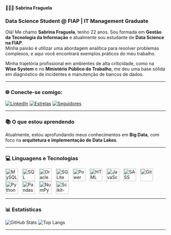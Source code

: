 👩🏻‍💻 **Sabrina Fraguela**

### Data Science Student @ FIAP | IT Management Graduate

Olá! Me chamo **Sabrina Fraguela**, tenho 22 anos. Sou formada em **Gestão da Tecnologia da Informação** e atualmente sou estudante de **Data Science na FIAP**.  
Minha paixão é utilizar uma abordagem analítica para resolver problemas complexos, e aqui você encontrará exemplos práticos do meu trabalho.

Minha trajetória profissional em ambientes de alta criticidade, como na **Wise System** e no **Ministério Público do Trabalho**, me deu uma base sólida em diagnóstico de incidentes e manutenção de bancos de dados.

---

### 🌐 Conecte-se comigo:

[![LinkedIn](https://img.shields.io/badge/LinkedIn-0077B5?style=for-the-badge&logo=linkedin&logoColor=white)](https://www.linkedin.com/in/sabrinaalvesfraguela/)
[![Estrelas](https://custom-icon-badges.demolab.com/github/stars/sabrinalvesfraguela?color=55960c&style=for-the-badge&labelColor=488207&logo=star&label=estrelas)](https://github.com/sabrinalvesfraguela?tab=repositories&sort=stargazers)
[![Seguidores](https://custom-icon-badges.demolab.com/github/followers/sabrinalvesfraguela?color=236ad3&labelColor=1155ba&style=for-the-badge&logo=github&label=Seguidores&logoColor=white)](https://github.com/sabrinalvesfraguela?tab=followers)

---

### 📚 O que estou aprendendo

Atualmente, estou aprofundando meus conhecimentos em **Big Data**, com foco na **arquitetura e implementação de Data Lakes**.

---

### 💻 Linguagens e Tecnologias

<img align="left" alt="MySQL" title="MySQL" width="40px" style="padding-right:10px;" src="https://cdn.jsdelivr.net/gh/devicons/devicon/icons/mysql/mysql-original.svg"/>
<img align="left" alt="SQL Server" title="SQL Server" width="40px" style="padding-right:10px;" src="https://cdn.jsdelivr.net/gh/devicons/devicon/icons/microsoftsqlserver/microsoftsqlserver-plain.svg"/>
<img align="left" alt="Oracle" title="Oracle" width="40px" style="padding-right:10px;" src="https://cdn.jsdelivr.net/gh/devicons/devicon/icons/oracle/oracle-original.svg"/>
<img align="left" alt="SQLite" title="SQLite" width="40px" style="padding-right:10px;" src="https://cdn.jsdelivr.net/gh/devicons/devicon/icons/sqlite/sqlite-original.svg"/>
<img align="left" alt="Power BI" title="Power BI" width="40px" style="padding-right:10px;" src="https://github.com/microsoft/PowerBI-Icons/blob/main/SVG/Power-BI.svg"/>
<img align="left" alt="HTML" title="HTML" width="40px" style="padding-right:10px;" src="https://cdn.jsdelivr.net/gh/devicons/devicon/icons/html5/html5-original.svg"/>
<img align="left" alt="JavaScript" title="JavaScript" width="40px" style="padding-right:10px;" src="https://cdn.jsdelivr.net/gh/devicons/devicon/icons/javascript/javascript-original.svg"/>
<img align="left" alt="SASS" title="SASS" width="40px" style="padding-right:10px;" src="https://cdn.jsdelivr.net/gh/devicons/devicon/icons/sass/sass-original.svg"/>
<img align="left" alt="Git" title="Git" width="40px" style="padding-right:10px;" src="https://cdn.jsdelivr.net/gh/devicons/devicon/icons/git/git-original.svg"/>
<img align="left" alt="Python" title="Python" width="40px" style="padding-right:10px;" src="https://cdn.jsdelivr.net/gh/devicons/devicon/icons/python/python-original.svg"/>
<img align="left" alt="Pandas" title="Pandas" width="40px" style="padding-right:10px;" src="https://cdn.jsdelivr.net/gh/devicons/devicon/icons/pandas/pandas-original.svg"/>
<img align="left" alt="NumPy" title="NumPy" width="40px" style="padding-right:10px;" src="https://cdn.jsdelivr.net/gh/devicons/devicon/icons/numpy/numpy-original.svg"/>
<img align="left" alt="Scikit-Learn" title="Scikit-Learn" width="40px" style="padding-right:10px;" src="https://cdn.jsdelivr.net/gh/devicons/devicon/icons/scikitlearn/scikitlearn-original.svg"/>

<br clear="all"/>

---

### 📊 Estatísticas

![GitHub Stats](https://github-readme-stats.vercel.app/api?username=sabrinalvesfraguela&show_icons=true&theme=tokyonight&locale=pt-br)
![Top Langs](https://github-readme-stats.vercel.app/api/top-langs/?username=sabrinalvesfraguela&theme=tokyonight&layout=compact&custom_title=Tecnologias&langs_count=9)

---
